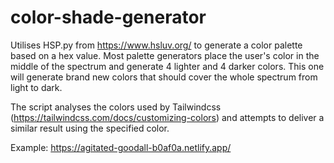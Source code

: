 # color-shade-generator

Utilises HSP.py from https://www.hsluv.org/ to generate a color palette based on a hex value. Most palette generators place the user's color in the middle of the spectrum and generate 4 lighter and 4 darker colors. This one will generate brand new colors that should cover the whole spectrum from light to dark.

The script analyses the colors used by Tailwindcss (https://tailwindcss.com/docs/customizing-colors) and attempts to deliver a similar result using the specified color.

Example: https://agitated-goodall-b0af0a.netlify.app/
